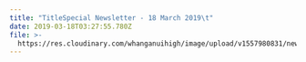 ```yaml
---
title: "TitleSpecial Newsletter - 18 March 2019\t"
date: 2019-03-18T03:27:55.780Z
file: >-
  https://res.cloudinary.com/whanganuihigh/image/upload/v1557980831/newsletters/Special-Newsletter-18.03.19.pdf
---
```


